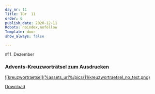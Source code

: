 ```yaml
---
day_nr: 11
Title: Tür  11
order: 6
publish_date: 2020-12-11
Robots: noindex,nofollow
Template: door
show_always: false

---
```



#11. Dezember 

### Advents-Kreuzworträtsel zum Ausdrucken

<a href="%assets_url%/other/11/Dezember-11.pdf" markdown="1">
![kreuzwortraetsel](%assets_url%/pics/11/kreuzwortraetsel_no_text.png)
</a>

<a href="%assets_url%/other/11/Dezember-11.pdf">Download</a>

